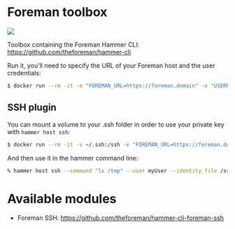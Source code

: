 Foreman toolbox
===============

[![](https://badge.imagelayers.io/deviantony/toolbox:foreman.svg)](https://imagelayers.io/?images=deviantony/toolbox:foreman 'Get your own badge on imagelayers.io')

Toolbox containing the Foreman Hammer CLI: https://github.com/theforeman/hammer-cli

Run it, you'll need to specify the URL of your Foreman host and the user credentials:

```bash
$ docker run --rm -it -e "FOREMAN_URL=https://foreman.domain" -e "USERNAME=myuser" -e "PASSWORD=mypassword" deviantony/toolbox:foreman
```

SSH plugin
----------

You can mount a volume to your .ssh folder in order to use your private key with `hammer host ssh`:

```bash
$ docker run --rm -it -v ~/.ssh:/ssh -e "FOREMAN_URL=https://foreman.domain" -e "USERNAME=myuser" -e "PASSWORD=mypassword" deviantony/toolbox:foreman
```

And then use it in the hammer command line:

```bash
% hammer host ssh --command "ls /tmp" --user myUser --identity_file /ssh/id_rsa --search "hostgroup_fullname = myHostgroup"
```

# Available modules

* Foreman SSH: https://github.com/theforeman/hammer-cli-foreman-ssh
